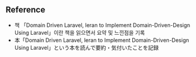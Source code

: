 ## Reference
- 책 「Domain Driven Laravel, leran to Implement Domain-Driven-Design Using Laravel」이란 책을 읽으면서 요약 및 느낀점을 기록
- 本「Domain Driven Laravel, leran to Implement Domain-Driven-Design Using Laravel」という本を読んで要約・気付いたことを記録
